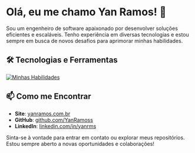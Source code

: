 # Olá, eu me chamo Yan Ramos! 👋

Sou um engenheiro de software apaixonado por desenvolver soluções eficientes e escaláveis. Tenho experiência em diversas tecnologias e estou sempre em busca de novos desafios para aprimorar minhas habilidades.

## 🛠️ Tecnologias e Ferramentas

[![Minhas Habilidades](https://skillicons.dev/icons?i=linux,debian,ubuntu,nginx,postman,figma,ps,flask,html,css,sass,tailwind,php,java,maven,spring,js,jquery,c,cs,cpp,ts,py,vue,react,nextjs,npm,nodejs,python,docker,mysql,mongodb,postgresql,git,github,wordpress)](https://skillicons.dev)


## 📫 Como me Encontrar

- **Site**: [yanramos.com.br](https://www.yanramos.com.br/)
- **GitHub**: [github.com/YanRamoss](https://github.com/YanRamoss/)
- **LinkedIn**: [linkedin.com/in/yanrms](https://www.linkedin.com/in/yanrms)

Sinta-se à vontade para entrar em contato ou explorar meus repositórios. Estou sempre aberto a novas oportunidades e colaborações!
